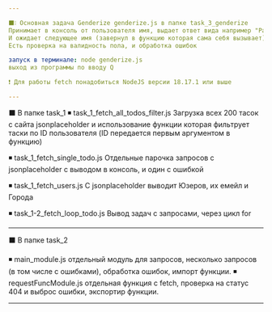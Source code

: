 ```yaml
---

⬛❕ Основная задача Genderize genderize.js в папке task_3_genderize
Принимает в консоль от пользователя имя, выдает ответ вида например "Pavel is male"
И ожидает следующее имя (завернул в функцию которая сама себя вызывает)
Есть проверка на валидность пола, и обработка ошибок

запуск в терминале: node genderize.js
выход из программы по вводу Q

❗ Для работы fetch понадобиться NodeJS версии 18.17.1 или выше

---
```


⬛ В папке task_1
◾ task_1_fetch_all_todos_filter.js
Загрузка всех 200 тасок с сайта jsonplaceholder и использование функции которая фильтрует таски по ID пользователя (ID передается первым аргументом в функцию)

◾ task_1_fetch_single_todo.js
Отдельные парочка запросов с jsonplaceholder с выводом в консоль, и один с ошибкой

◾ task_1_fetch_users.js
С jsonplaceholder выводит Юзеров, их емейл и Города

◾ task_1-2_fetch_loop_todo.js
Вывод задач с запросами, через цикл for

---

⬛ В папке task_2

◾ main_module.js
отдельный модуль для запросов, несколько запросов (в том числе с ошибками),
обработка ошибок, импорт функции.
◾ requestFuncModule.js
отдельная функция с fetch, проверка на статус 404 и выброс ошибки,
экспортир функции.

---
